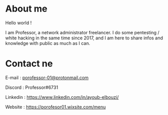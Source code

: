 # About me 
Hello world ! 

I am Professor, a network administrator freelancer. I do some pentesting / white hacking in the same time since 2017, and I am here to share infos and knowledge with public as much as I can.
 
# Contact ne 

E-mail : porofessor-01@protonmail.com

Discord : Professor#6731

Linkedin : https://www.linkedin.com/in/ayoub-elbouzi/

Website : https://porofesor01.wixsite.com/menu
<!---
Pr0f3ssor/Pr0f3ssor is a ✨ special ✨ repository because its `README.md` (this file) appears on your GitHub profile.
You can click the Preview link to take a look at your changes.
--->
